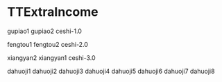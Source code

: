 # TTExtraIncome
gupiao1
gupiao2
ceshi-1.0

fengtou1
fengtou2
ceshi-2.0

xiangyan2
xiangyan1
ceshi-3.0

dahuoji1
dahuoji2
dahuoji3
dahuoji4
dahuoji5
dahuoji6
dahuoji7
dahuoji8
